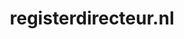 ---
layout: post
title:  "registerdirecteur.nl"
internal_url:  "/data/registerdirecteur.nl.html"
categories: dutchgov
---